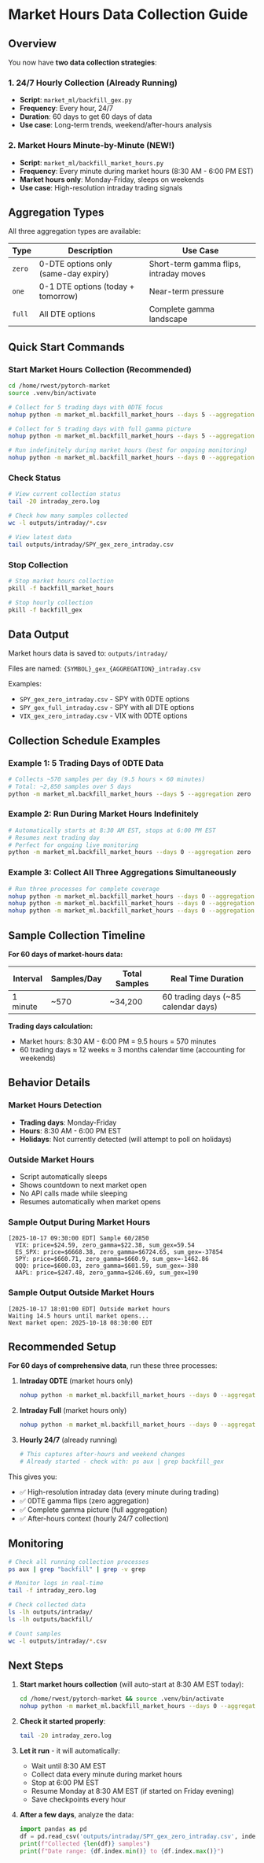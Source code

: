 # Market Hours Data Collection Guide

## Overview

You now have **two data collection strategies**:

### 1. **24/7 Hourly Collection** (Already Running)
- **Script**: `market_ml/backfill_gex.py`
- **Frequency**: Every hour, 24/7
- **Duration**: 60 days to get 60 days of data
- **Use case**: Long-term trends, weekend/after-hours analysis

### 2. **Market Hours Minute-by-Minute** (NEW!)
- **Script**: `market_ml/backfill_market_hours.py`
- **Frequency**: Every minute during market hours (8:30 AM - 6:00 PM EST)
- **Market hours only**: Monday-Friday, sleeps on weekends
- **Use case**: High-resolution intraday trading signals

## Aggregation Types

All three aggregation types are available:

| Type | Description | Use Case |
|------|-------------|----------|
| `zero` | 0-DTE options only (same-day expiry) | Short-term gamma flips, intraday moves |
| `one` | 0-1 DTE options (today + tomorrow) | Near-term pressure |
| `full` | All DTE options | Complete gamma landscape |

## Quick Start Commands

### Start Market Hours Collection (Recommended)

```bash
cd /home/rwest/pytorch-market
source .venv/bin/activate

# Collect for 5 trading days with 0DTE focus
nohup python -m market_ml.backfill_market_hours --days 5 --aggregation zero > intraday_zero.log 2>&1 &

# Collect for 5 trading days with full gamma picture
nohup python -m market_ml.backfill_market_hours --days 5 --aggregation full > intraday_full.log 2>&1 &

# Run indefinitely during market hours (best for ongoing monitoring)
nohup python -m market_ml.backfill_market_hours --days 0 --aggregation zero > intraday_zero.log 2>&1 &
```

### Check Status

```bash
# View current collection status
tail -20 intraday_zero.log

# Check how many samples collected
wc -l outputs/intraday/*.csv

# View latest data
tail outputs/intraday/SPY_gex_zero_intraday.csv
```

### Stop Collection

```bash
# Stop market hours collection
pkill -f backfill_market_hours

# Stop hourly collection
pkill -f backfill_gex
```

## Data Output

Market hours data is saved to: `outputs/intraday/`

Files are named: `{SYMBOL}_gex_{AGGREGATION}_intraday.csv`

Examples:
- `SPY_gex_zero_intraday.csv` - SPY with 0DTE options
- `SPY_gex_full_intraday.csv` - SPY with all DTE options
- `VIX_gex_zero_intraday.csv` - VIX with 0DTE options

## Collection Schedule Examples

### Example 1: 5 Trading Days of 0DTE Data
```bash
# Collects ~570 samples per day (9.5 hours × 60 minutes)
# Total: ~2,850 samples over 5 days
python -m market_ml.backfill_market_hours --days 5 --aggregation zero
```

### Example 2: Run During Market Hours Indefinitely
```bash
# Automatically starts at 8:30 AM EST, stops at 6:00 PM EST
# Resumes next trading day
# Perfect for ongoing live monitoring
python -m market_ml.backfill_market_hours --days 0 --aggregation zero
```

### Example 3: Collect All Three Aggregations Simultaneously
```bash
# Run three processes for complete coverage
nohup python -m market_ml.backfill_market_hours --days 0 --aggregation zero > intraday_zero.log 2>&1 &
nohup python -m market_ml.backfill_market_hours --days 0 --aggregation one > intraday_one.log 2>&1 &
nohup python -m market_ml.backfill_market_hours --days 0 --aggregation full > intraday_full.log 2>&1 &
```

## Sample Collection Timeline

**For 60 days of market-hours data:**

| Interval | Samples/Day | Total Samples | Real Time Duration |
|----------|-------------|---------------|-------------------|
| 1 minute | ~570 | ~34,200 | 60 trading days (~85 calendar days) |

**Trading days calculation:**
- Market hours: 8:30 AM - 6:00 PM = 9.5 hours = 570 minutes
- 60 trading days ≈ 12 weeks ≈ 3 months calendar time (accounting for weekends)

## Behavior Details

### Market Hours Detection
- **Trading days**: Monday-Friday
- **Hours**: 8:30 AM - 6:00 PM EST
- **Holidays**: Not currently detected (will attempt to poll on holidays)

### Outside Market Hours
- Script automatically sleeps
- Shows countdown to next market open
- No API calls made while sleeping
- Resumes automatically when market opens

### Sample Output During Market Hours
```
[2025-10-17 09:30:00 EDT] Sample 60/2850
  VIX: price=$24.59, zero_gamma=$22.38, sum_gex=59.54
  ES_SPX: price=$6668.38, zero_gamma=$6724.65, sum_gex=-37854
  SPY: price=$660.71, zero_gamma=$660.9, sum_gex=-1462.86
  QQQ: price=$600.03, zero_gamma=$601.59, sum_gex=-380
  AAPL: price=$247.48, zero_gamma=$246.69, sum_gex=190
```

### Sample Output Outside Market Hours
```
[2025-10-17 18:01:00 EDT] Outside market hours
Waiting 14.5 hours until market opens...
Next market open: 2025-10-18 08:30:00 EDT
```

## Recommended Setup

**For 60 days of comprehensive data**, run these three processes:

1. **Intraday 0DTE** (market hours only)
   ```bash
   nohup python -m market_ml.backfill_market_hours --days 0 --aggregation zero > intraday_zero.log 2>&1 &
   ```

2. **Intraday Full** (market hours only)
   ```bash
   nohup python -m market_ml.backfill_market_hours --days 0 --aggregation full > intraday_full.log 2>&1 &
   ```

3. **Hourly 24/7** (already running)
   ```bash
   # This captures after-hours and weekend changes
   # Already started - check with: ps aux | grep backfill_gex
   ```

This gives you:
- ✅ High-resolution intraday data (every minute during trading)
- ✅ 0DTE gamma flips (zero aggregation)
- ✅ Complete gamma picture (full aggregation)
- ✅ After-hours context (hourly 24/7 collection)

## Monitoring

```bash
# Check all running collection processes
ps aux | grep "backfill" | grep -v grep

# Monitor logs in real-time
tail -f intraday_zero.log

# Check collected data
ls -lh outputs/intraday/
ls -lh outputs/backfill/

# Count samples
wc -l outputs/intraday/*.csv
```

## Next Steps

1. **Start market hours collection** (will auto-start at 8:30 AM EST today):
   ```bash
   cd /home/rwest/pytorch-market && source .venv/bin/activate
   nohup python -m market_ml.backfill_market_hours --days 0 --aggregation zero > intraday_zero.log 2>&1 &
   ```

2. **Check it started properly**:
   ```bash
   tail -20 intraday_zero.log
   ```

3. **Let it run** - it will automatically:
   - Wait until 8:30 AM EST
   - Collect data every minute during market hours
   - Stop at 6:00 PM EST
   - Resume Monday at 8:30 AM EST (if started on Friday evening)
   - Save checkpoints every hour

4. **After a few days**, analyze the data:
   ```python
   import pandas as pd
   df = pd.read_csv('outputs/intraday/SPY_gex_zero_intraday.csv', index_col='timestamp', parse_dates=True)
   print(f"Collected {len(df)} samples")
   print(f"Date range: {df.index.min()} to {df.index.max()}")
   ```
